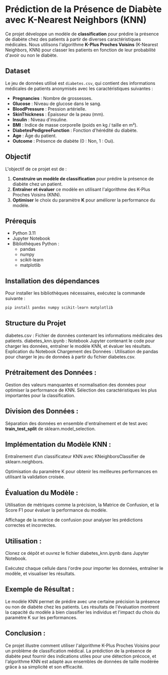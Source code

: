 # Prédiction de la Présence de Diabète avec K-Nearest Neighbors (KNN)

Ce projet développe un modèle de **classification** pour prédire la présence de diabète chez des patients à partir de diverses caractéristiques médicales. Nous utilisons l'algorithme **K-Plus Proches Voisins** (K-Nearest Neighbors, KNN) pour classer les patients en fonction de leur probabilité d'avoir ou non le diabète.

## Dataset

Le jeu de données utilisé est `diabetes.csv`, qui contient des informations médicales de patients anonymisés avec les caractéristiques suivantes :

- **Pregnancies** : Nombre de grossesses.
- **Glucose** : Niveau de glucose dans le sang.
- **BloodPressure** : Pression artérielle.
- **SkinThickness** : Épaisseur de la peau (mm).
- **Insulin** : Niveau d'insuline.
- **BMI** : Indice de masse corporelle (poids en kg / taille en m²).
- **DiabetesPedigreeFunction** : Fonction d'hérédité du diabète.
- **Age** : Âge du patient.
- **Outcome** : Présence de diabète (0 : Non, 1 : Oui).

## Objectif

L'objectif de ce projet est de :
1. **Construire un modèle de classification** pour prédire la présence de diabète chez un patient.
2. **Entraîner et évaluer** ce modèle en utilisant l'algorithme des K-Plus Proches Voisins (KNN).
3. **Optimiser** le choix du paramètre **K** pour améliorer la performance du modèle.

## Prérequis

- Python 3.11
- Jupyter Notebook
- Bibliothèques Python :
  - pandas
  - numpy
  - scikit-learn
  - matplotlib

## Installation des dépendances

Pour installer les bibliothèques nécessaires, exécutez la commande suivante :

```bash
pip install pandas numpy scikit-learn matplotlib
```

## Structure du Projet
diabetes.csv : Fichier de données contenant les informations médicales des patients.
diabetes_knn.ipynb : Notebook Jupyter contenant le code pour charger les données, entraîner le modèle KNN, et évaluer les résultats.
Explication du Notebook
Chargement des Données : Utilisation de pandas pour charger le jeu de données à partir du fichier diabetes.csv.

## Prétraitement des Données :

Gestion des valeurs manquantes et normalisation des données pour optimiser la performance de KNN.
Sélection des caractéristiques les plus importantes pour la classification.

## Division des Données :

Séparation des données en ensemble d'entraînement et de test avec **train_test_split** de sklearn.model_selection.

## Implémentation du Modèle KNN :

Entraînement d’un classificateur KNN avec KNeighborsClassifier de sklearn.neighbors.

Optimisation du paramètre K pour obtenir les meilleures performances en utilisant la validation croisée.

## Évaluation du Modèle :

Utilisation de métriques comme la précision, la Matrice de Confusion, et la Score F1 pour évaluer la performance du modèle.

Affichage de la matrice de confusion pour analyser les prédictions correctes et incorrectes.

## Utilisation :

Clonez ce dépôt et ouvrez le fichier diabetes_knn.ipynb dans Jupyter Notebook.

Exécutez chaque cellule dans l'ordre pour importer les données, entraîner le modèle, et visualiser les résultats.

## Exemple de Résultat : 

Le modèle KNN permet de prédire avec une certaine précision la présence ou non de diabète chez les patients. Les résultats de l'évaluation montrent la capacité du modèle à bien classifier les individus et l'impact du choix du paramètre K sur les performances.

## Conclusion :
Ce projet illustre comment utiliser l'algorithme K-Plus Proches Voisins pour un problème de classification médical. La prédiction de la présence de diabète peut fournir des indications utiles pour une détection précoce, et l'algorithme KNN est adapté aux ensembles de données de taille modérée grâce à sa simplicité et son efficacité.

